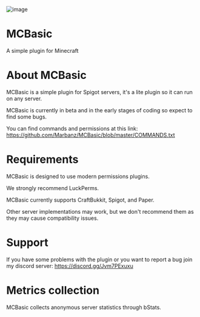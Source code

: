 ![image](https://user-images.githubusercontent.com/74062032/118278356-39243600-b4ca-11eb-96b6-38f5f9180f96.png)

# MCBasic

A simple plugin for Minecraft

# About MCBasic

MCBasic is a simple plugin for Spigot servers, it's a lite plugin so it can run on any server.

MCBasic is currently in beta and in the early stages of coding so expect to find some bugs.

You can find commands and permissions at this link:
https://github.com/Marbanz/MCBasic/blob/master/COMMANDS.txt

# Requirements

MCBasic is designed to use modern permissions plugins.

We strongly recommend LuckPerms.

MCBasic currently supports CraftBukkit, Spigot, and Paper.

Other server implementations may work, but we don't recommend them as they may cause compatibility issues.

# Support

If you have some problems with the plugin or you want to report a bug join my discord server:
https://discord.gg/Jvm7PExuxu

# Metrics collection

MCBasic collects anonymous server statistics through bStats.

